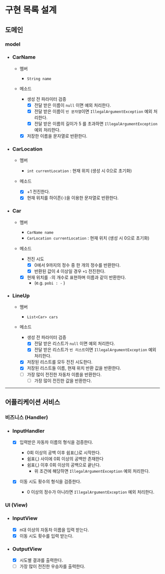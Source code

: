 # 구현 목록 설계

## 도메인
### model
- ### CarName
  - 멤버
    - `String name`

  - 메소드
    - 생성 전 파라미터 검증
      - [x] 전달 받은 이름이 `null` 이면 예외 처리한다.
      - [x] 전달 받은 이름이 `빈 문자열`이면 `IllegalArgumentException` 예외 처리한다.
      - [x] 전달 받은 이름의 길이가 5 를 초과하면 `IllegalArgumentException` 예외 처리한다.
    - [x] 저장한 이름을 문자열로 반환한다.

- ### CarLocation
  - 멤버
    - `int currentLocation` : 현재 위치 (생성 시 0으로 초기화)

  - 메소드
    - [x] +1 전진한다.
    - [x] 현재 위치를 하이픈(-)을 이용한 문자열로 반환한다.

- ### Car
  - 멤버
    - `CarName name`
    - `CarLocation currentLocation` : 현재 위치 (생성 시 0으로 초기화)

  - 메소드
    - 전진 시도
      - [x] 0에서 9까지의 정수 중 한 개의 정수를 반환한다.
      - [x] 반환된 값이 4 이상일 경우 `+1` 전진한다.
    - [x] 현재 위치를 `-`의 개수로 표현하며 이름과 같이 반환한다.
      - (e.g. `pobi : -` )

- ### LineUp
  - 멤버
    - `List<Car> cars`

  - 메소드
    - 생성 전 파라미터 검증
      - [x] 전달 받은 리스트가 `null` 이면 예외 처리한다.
      - [x] 전달 받은 리스트가 `빈 리스트`이면 `IllegalArgumentException` 예외 처리한다.
    - [x] 저장된 리스트를 모두 전진 시도한다.
    - [x] 저장된 리스트들 이름, 현재 위치 반환 값을 반환한다.
    - [ ] 가장 많이 전진한 자동차 이름을 반환한다.
      - [ ] 가장 많이 전진한 값을 반환한다.

---
## 어플리케이션 서비스
### 비즈니스 (Handler)
- ### InputHandler
  - [x] 입력받은 자동차 이름의 형식을 검증한다.
    - 0회 이상의 공백 이후 쉼표(,)로 시작한다.
    - 쉼표(,) 사이에 0회 이상의 공백만 존재한다
    - 쉼표(,) 이후 0회 이상의 공백으로 끝난다.  
      - 위 조건에 해당하면 `IllegalArgumentException` 예외 처리한다.

  - [x] 이동 시도 횟수의 형식을 검증한다.
    - 0 이상의 정수가 아니라면 `IllegalArgumentException` 예외 처리한다.

### UI (View)
- ### InputView
    - [x] n대 이상의 자동차 이름을 입력 받는다.
    - [x] 이동 시도 횟수를 입력 받는다.

- ### OutputView
  - [x] 시도별 결과를 출력한다.
  - [ ] 가장 많이 전진한 우승자를 출력한다.